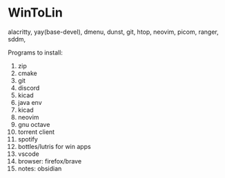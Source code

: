 # WinToLin

alacritty, yay(base-devel), dmenu, dunst, git, htop, neovim, picom, ranger, sddm,


Programs to install:
  1. zip
  2. cmake
  3. git
  4. discord
  5. kicad
  6. java env
  7. kicad
  8. neovim
  9. gnu octave
  10. torrent client
  11. spotify
  12. bottles/lutris for win apps
  13. vscode
  14. browser: firefox/brave
  15. notes: obsidian
